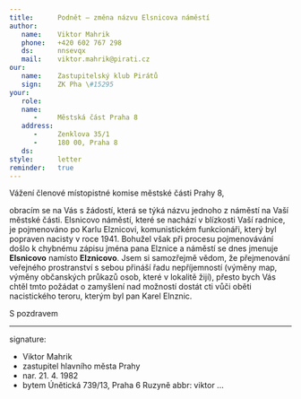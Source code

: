 ```yaml
---
title:      Podnět – změna názvu Elsnicova náměstí
author:
   name:    Viktor Mahrik
   phone:   +420 602 767 298
   ds:      nnsevqx
   mail:    viktor.mahrik@pirati.cz
our:
   name:    Zastupitelský klub Pirátů
   sign:    ZK Pha \#15295
your:
   role:    
   name:    
      -     Městská část Praha 8
   address:
      -     Zenklova 35/1
      -     180 00, Praha 8
   ds:      
style:      letter
reminder:   true
---
```


Vážení členové místopistné komise městské části Prahy 8,

obracím se na Vás s žádostí, která se týká názvu jednoho z náměstí na Vaší městské části. Elsnicovo náměstí, které se nachází v blízkosti Vaší radnice, je pojmenováno po Karlu Elznicovi, komunistickém funkcionáři, který byl popraven nacisty v roce 1941. Bohužel však při procesu pojmenovávání došlo k chybnému zápisu jména pana Elznice a náměstí se dnes jmenuje **Elsnicovo** namísto **Elznicovo**. Jsem si samozřejmě vědom, že přejmenování veřejného prostranství s sebou přináší řadu nepříjemností (výměny map, výměny občanských průkazů osob, které v lokalitě žijí), přesto bych Vás chtěl tmto požádat o zamyšlení nad možností dostát cti vůči oběti nacistického teroru, kterým byl pan Karel Elnznic. 

S pozdravem

---
signature:
  - Viktor Mahrik
  - zastupitel hlavního města Prahy
  - nar. 21. 4. 1982
  - bytem Únětická 739/13, Praha 6 Ruzyně
abbr:       viktor
...

